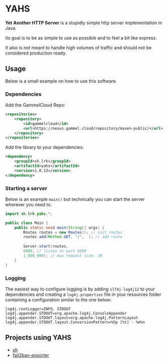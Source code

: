 # YAHS

**Yet Another HTTP Server** is a stupidly simple http server implementation in Java. 

Its goal is to be as simple to use as possible and to feel a bit like express.

It also is not meant to handle high volumes of traffic and should not be considered production ready.

## Usage

Below is a small example on how to use this software.

### Dependencies

Add the GammelCloud Repo:

```xml
<repositories>
    <repository>
        <id>gammelcloud</id>
        <url>https://nexus.gammel.cloud/repository/maven-public/</url>
    </repository>
</repositories>
```

Add the library to your dependencies:

```xml
<dependency>
    <groupId>sh.lrk</groupId>
    <artifactId>yahs</artifactId>
    <version>1.0.13</version>
</dependency>
```

### Starting a server

Below is an example `main()` but technically you can start the server wherever you need to.

```java
import sh.lrk.yahs.*;

public class Main {
    public static void main(String[] args) {
        Routes routes = new Routes(); // init routes
        routes.add(Method.GET, "/",  ); // add route
        
        Server.start(routes,
        8080, // listen on port 8080
        1_000_000); // max request size: 1M
    }
}
```

### Logging

The easiest way to configure logging is by adding `slf4j-log4j12` to your dependencies and creating a 
`log4j.properties` file in your resources folder containing a configuration similar to the one below:

```
log4j.rootLogger=INFO, STDOUT
log4j.appender.STDOUT=org.apache.log4j.ConsoleAppender
log4j.appender.STDOUT.layout=org.apache.log4j.PatternLayout
log4j.appender.STDOUT.layout.ConversionPattern=%5p [%t] - %m%n
``` 

## Projects using YAHS
- [sh](https://github.com/lfuelling/sh)
- [fail2ban-exporter](https://github.com/lfuelling/fail2ban-exporter)